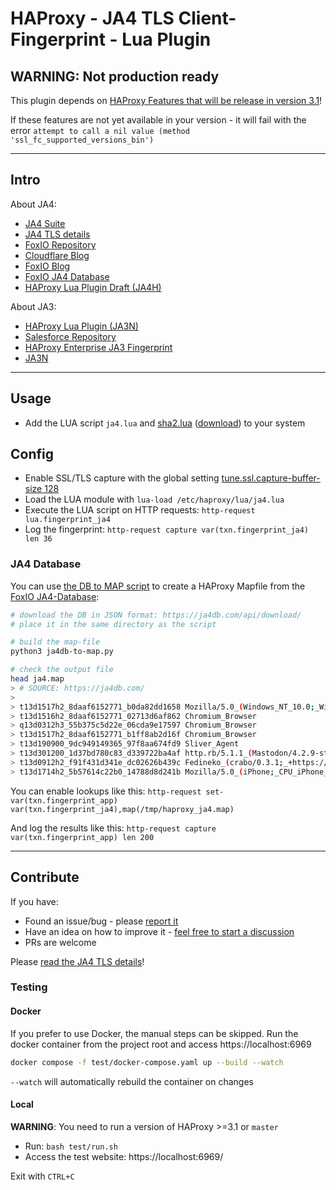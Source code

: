 # HAProxy - JA4 TLS Client-Fingerprint - Lua Plugin

## WARNING: Not production ready

This plugin depends on [HAProxy Features that will be release in version 3.1](https://github.com/haproxy/haproxy/issues/2495)!

If these features are not yet available in your version - it will fail with the error `attempt to call a nil value (method 'ssl_fc_supported_versions_bin')`

----

## Intro

About JA4:

* [JA4 Suite](https://github.com/FoxIO-LLC/ja4/blob/main/technical_details/README.md)
* [JA4 TLS details](https://github.com/FoxIO-LLC/ja4/blob/main/technical_details/JA4.md)
* [FoxIO Repository](https://github.com/FoxIO-LLC/ja4)
* [Cloudflare Blog](https://blog.cloudflare.com/ja4-signals)
* [FoxIO Blog](https://blog.foxio.io/ja4%2B-network-fingerprinting)
* [FoxIO JA4 Database](https://ja4db.com/)
* [HAProxy Lua Plugin Draft (JA4H)](https://github.com/O-X-L/haproxy-ja4h)

About JA3:
* [HAProxy Lua Plugin (JA3N)](https://github.com/O-X-L/haproxy-ja3n)
* [Salesforce Repository](https://github.com/salesforce/ja3)
* [HAProxy Enterprise JA3 Fingerprint](https://customer-docs.haproxy.com/bot-management/client-fingerprinting/tls-fingerprint/)
* [JA3N](https://tlsfingerprint.io/norm_fp)

----

## Usage

* Add the LUA script `ja4.lua` and [sha2.lua](https://github.com/Egor-Skriptunoff/pure_lua_SHA) ([download](https://raw.githubusercontent.com/Egor-Skriptunoff/pure_lua_SHA/master/sha2.lua)) to your system

## Config

* Enable SSL/TLS capture with the global setting [tune.ssl.capture-buffer-size 128](https://www.haproxy.com/documentation/haproxy-configuration-manual/latest/#tune.ssl.capture-buffer-size)
* Load the LUA module with `lua-load /etc/haproxy/lua/ja4.lua`
* Execute the LUA script on HTTP requests: `http-request lua.fingerprint_ja4`
* Log the fingerprint: `http-request capture var(txn.fingerprint_ja4) len 36`

### JA4 Database

You can use [the DB to MAP script](https://github.com/O-X-L/haproxy-ja4/blob/latest/ja4db-to-map.py) to create a HAProxy Mapfile from the [FoxIO JA4-Database](https://ja4db.com/):

```bash
# download the DB in JSON format: https://ja4db.com/api/download/
# place it in the same directory as the script

# build the map-file
python3 ja4db-to-map.py

# check the output file
head ja4.map
> # SOURCE: https://ja4db.com/
> 
> t13d1517h2_8daaf6152771_b0da82dd1658 Mozilla/5.0_(Windows_NT_10.0;_Win64;_x64)_AppleWebKit/537.36_(KHTML,_like_Gecko)_Chrome/125.0.0.0_Safari/537.36
> t13d1516h2_8daaf6152771_02713d6af862 Chromium_Browser
> q13d0312h3_55b375c5d22e_06cda9e17597 Chromium_Browser
> t13d1517h2_8daaf6152771_b1ff8ab2d16f Chromium_Browser
> t13d190900_9dc949149365_97f8aa674fd9 Sliver_Agent
> t13d301200_1d37bd780c83_d339722ba4af http.rb/5.1.1_(Mastodon/4.2.9-stable+ff1;_+https://wien.rocks/)_Bot
> t13d0912h2_f91f431d341e_dc02626b439c Fedineko_(crabo/0.3.1;_+https://fedineko.org/about)
> t13d1714h2_5b57614c22b0_14788d8d241b Mozilla/5.0_(iPhone;_CPU_iPhone_OS_17_5_like_Mac_OS_X)_AppleWebKit/605.1.15_(KHTML,_like_Gecko)_CriOS/125.0.6422.80_Mobile/15E148_Safari/604.1
```

You can enable lookups like this: `http-request set-var(txn.fingerprint_app) var(txn.fingerprint_ja4),map(/tmp/haproxy_ja4.map)`

And log the results like this: `http-request capture var(txn.fingerprint_app) len 200`


----

## Contribute

If you have:

* Found an issue/bug - please [report it](https://github.com/O-X-L/haproxy-ja4/issues/new)
* Have an idea on how to improve it - [feel free to start a discussion](https://github.com/O-X-L/haproxy-ja4/discussions/new/choose)
* PRs are welcome

Please [read the JA4 TLS details](https://github.com/FoxIO-LLC/ja4/blob/main/technical_details/JA4.md)!

### Testing

#### Docker

If you prefer to use Docker, the manual steps can be skipped.
Run the docker container from the project root and access https://localhost:6969

```bash
docker compose -f test/docker-compose.yaml up --build --watch
```

`--watch` will automatically rebuild the container on changes

#### Local

**WARNING**: You need to run a version of HAProxy >=3.1 or `master` 

* Run: `bash test/run.sh`
* Access the test website: https://localhost:6969/

Exit with `CTRL+C`

